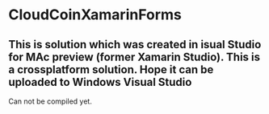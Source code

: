# CloudCoinXamarinForms

## This is solution which was created in isual Studio for MAc preview (former Xamarin Studio). This is a crossplatform solution. Hope it can be uploaded to Windows Visual Studio

Can not be compiled yet.
